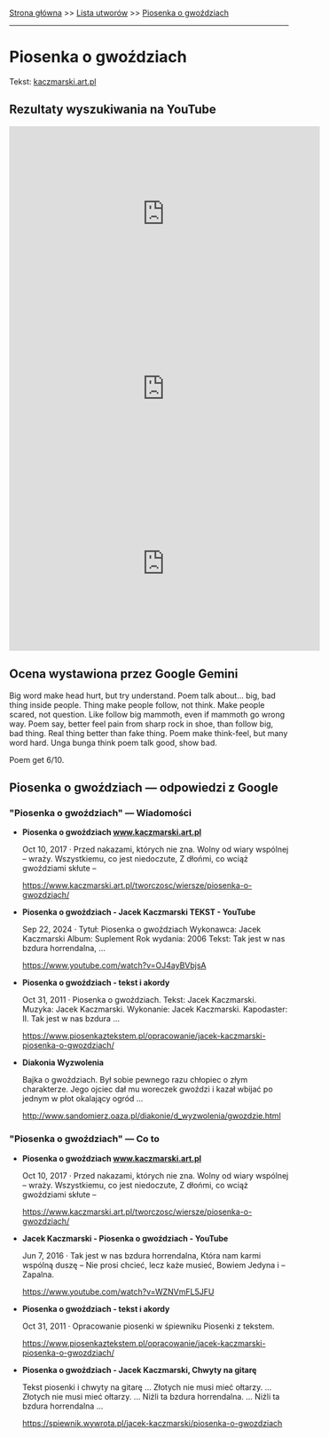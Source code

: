 [Strona główna](../index.md) >> [Lista utworów](../list.md) >> [Piosenka o gwoździach](423.md)

---

# Piosenka o gwoździach

Tekst: [kaczmarski.art.pl](https://www.kaczmarski.art.pl/tworczosc/wiersze/piosenka-o-gwozdziach/)

## Rezultaty wyszukiwania na YouTube

<iframe width="560" height="315" src="https://www.youtube.com/embed/WZNVmFL5JFU?si=IdontcarewhotheIRSsendsImnotpayingtaxes" title="YouTube video player" frameborder="0" allow="accelerometer; autoplay; clipboard-write; encrypted-media; gyroscope; picture-in-picture; web-share" referrerpolicy="strict-origin-when-cross-origin" allowfullscreen></iframe>

<iframe width="560" height="315" src="https://www.youtube.com/embed/OJ4ayBVbjsA?si=IdontcarewhotheIRSsendsImnotpayingtaxes" title="YouTube video player" frameborder="0" allow="accelerometer; autoplay; clipboard-write; encrypted-media; gyroscope; picture-in-picture; web-share" referrerpolicy="strict-origin-when-cross-origin" allowfullscreen></iframe>

<iframe width="560" height="315" src="https://www.youtube.com/embed/pp7-xud4glA?si=IdontcarewhotheIRSsendsImnotpayingtaxes" title="YouTube video player" frameborder="0" allow="accelerometer; autoplay; clipboard-write; encrypted-media; gyroscope; picture-in-picture; web-share" referrerpolicy="strict-origin-when-cross-origin" allowfullscreen></iframe>

## Ocena wystawiona przez Google Gemini

Big word make head hurt, but try understand. Poem talk about... big, bad thing inside people. Thing make people follow, not think. Make people scared, not question. Like follow big mammoth, even if mammoth go wrong way. Poem say, better feel pain from sharp rock in shoe, than follow big, bad thing. Real thing better than fake thing. Poem make think-feel, but many word hard. Unga bunga think poem talk good, show bad.

Poem get 6/10.


## Piosenka o gwoździach — odpowiedzi z Google

### "Piosenka o gwoździach" — Wiadomości

- **Piosenka o gwoździach www.kaczmarski.art.pl**

    Oct 10, 2017  ·  Przed nakazami, których nie zna. Wolny od wiary wspólnej – wraży. Wszystkiemu, co jest niedoczute, Z dłońmi, co wciąż gwoździami skłute – 

   <https://www.kaczmarski.art.pl/tworczosc/wiersze/piosenka-o-gwozdziach/>
- **Piosenka o gwoździach - Jacek Kaczmarski TEKST - YouTube**

    Sep 22, 2024  ·  Tytuł: Piosenka o gwoździach Wykonawca: Jacek Kaczmarski Album: Suplement Rok wydania: 2006 Tekst: Tak jest w nas bzdura horrendalna, ... 

   <https://www.youtube.com/watch?v=OJ4ayBVbjsA>
- **Piosenka o gwoździach - tekst i akordy**

    Oct 31, 2011  ·  Piosenka o gwoździach. Tekst: Jacek Kaczmarski. Muzyka: Jacek Kaczmarski. Wykonanie: Jacek Kaczmarski. Kapodaster: II. Tak jest w nas bzdura ... 

   <https://www.piosenkaztekstem.pl/opracowanie/jacek-kaczmarski-piosenka-o-gwozdziach/>
- **Diakonia Wyzwolenia**

    Bajka o gwoździach. Był sobie pewnego razu chłopiec o złym charakterze. Jego ojciec dał mu woreczek gwoździ i kazał wbijać po jednym w płot okalający ogród ... 

   <http://www.sandomierz.oaza.pl/diakonie/d_wyzwolenia/gwozdzie.html>

### "Piosenka o gwoździach" — Co to

- **Piosenka o gwoździach www.kaczmarski.art.pl**

    Oct 10, 2017  ·  Przed nakazami, których nie zna. Wolny od wiary wspólnej – wraży. Wszystkiemu, co jest niedoczute, Z dłońmi, co wciąż gwoździami skłute – 

   <https://www.kaczmarski.art.pl/tworczosc/wiersze/piosenka-o-gwozdziach/>
- **Jacek Kaczmarski - Piosenka o gwoździach - YouTube**

    Jun 7, 2016  ·  Tak jest w nas bzdura horrendalna, Która nam karmi wspólną duszę – Nie prosi chcieć, lecz każe musieć, Bowiem Jedyna i – Zapalna. 

   <https://www.youtube.com/watch?v=WZNVmFL5JFU>
- **Piosenka o gwoździach - tekst i akordy**

    Oct 31, 2011  ·  Opracowanie piosenki w śpiewniku Piosenki z tekstem. 

   <https://www.piosenkaztekstem.pl/opracowanie/jacek-kaczmarski-piosenka-o-gwozdziach/>
- **Piosenka o gwoździach - Jacek Kaczmarski, Chwyty na gitarę**

    Tekst piosenki i chwyty na gitarę ... Złotych nie musi mieć ołtarzy. ... Złotych nie musi mieć ołtarzy. ... Niźli ta bzdura horrendalna. ... Niźli ta bzdura horrendalna ... 

   <https://spiewnik.wywrota.pl/jacek-kaczmarski/piosenka-o-gwozdziach>

